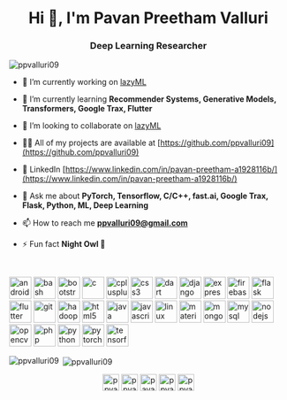 <h1 align="center">Hi 👋, I'm Pavan Preetham Valluri</h1>
<h3 align="center">Deep Learning Researcher</h3>

<p align="left"> <img src="https://komarev.com/ghpvc/?username=ppvalluri09" alt="ppvalluri09" /> </p>

- 🔭 I’m currently working on [lazyML](https://github.com/ppvalluri09/lazyML)

- 🌱 I’m currently learning **Recommender Systems, Generative Models, Transformers, Google Trax, Flutter**

- 👯 I’m looking to collaborate on [lazyML](https://github.com/ppvalluri09/lazyML)

- 👨‍💻 All of my projects are available at [https://github.com/ppvalluri09](https://github.com/ppvalluri09)

- 📝 LinkedIn [https://www.linkedin.com/in/pavan-preetham-a1928116b/](https://www.linkedin.com/in/pavan-preetham-a1928116b/)

- 💬 Ask me about **PyTorch, Tensorflow, C/C++, fast.ai, Google Trax, Flask, Python, ML, Deep Learning**

- 📫 How to reach me **ppvalluri09@gmail.com**

- ⚡ Fun fact **Night Owl 🦉**
<br/>

<p align="left"><img src="https://devicons.github.io/devicon/devicon.git/icons/android/android-original-wordmark.svg" alt="android" width="40" height="40"/> <img src="https://www.vectorlogo.zone/logos/gnu_bash/gnu_bash-icon.svg" alt="bash" width="40" height="40"/> <img src="https://devicons.github.io/devicon/devicon.git/icons/bootstrap/bootstrap-plain.svg" alt="bootstrap" width="40" height="40"/> <img src="https://devicons.github.io/devicon/devicon.git/icons/c/c-original.svg" alt="c" width="40" height="40"/> <img src="https://devicons.github.io/devicon/devicon.git/icons/cplusplus/cplusplus-original.svg" alt="cplusplus" width="40" height="40"/> <img src="https://devicons.github.io/devicon/devicon.git/icons/css3/css3-original-wordmark.svg" alt="css3" width="40" height="40"/> <img src="https://www.vectorlogo.zone/logos/dartlang/dartlang-icon.svg" alt="dart" width="40" height="40"/> <img src="https://devicons.github.io/devicon/devicon.git/icons/django/django-original.svg" alt="django" width="40" height="40"/> <img src="https://devicons.github.io/devicon/devicon.git/icons/express/express-original-wordmark.svg" alt="express" width="40" height="40"/> <img src="https://www.vectorlogo.zone/logos/firebase/firebase-icon.svg" alt="firebase" width="40" height="40"/> <img src="https://www.vectorlogo.zone/logos/pocoo_flask/pocoo_flask-icon.svg" alt="flask" width="40" height="40"/> <img src="https://www.vectorlogo.zone/logos/flutterio/flutterio-icon.svg" alt="flutter" width="40" height="40"/> <img src="https://www.vectorlogo.zone/logos/git-scm/git-scm-icon.svg" alt="git" width="40" height="40"/> <img src="https://www.vectorlogo.zone/logos/apache_hadoop/apache_hadoop-icon.svg" alt="hadoop" width="40" height="40"/> <img src="https://devicons.github.io/devicon/devicon.git/icons/html5/html5-original-wordmark.svg" alt="html5" width="40" height="40"/> <img src="https://devicons.github.io/devicon/devicon.git/icons/java/java-original-wordmark.svg" alt="java" width="40" height="40"/> <img src="https://devicons.github.io/devicon/devicon.git/icons/javascript/javascript-original.svg" alt="javascript" width="40" height="40"/> <img src="https://devicons.github.io/devicon/devicon.git/icons/linux/linux-original.svg" alt="linux" width="40" height="40"/> <img src="https://raw.githubusercontent.com/prplx/svg-logos/5585531d45d294869c4eaab4d7cf2e9c167710a9/svg/materialize.svg" alt="materialize" width="40" height="40"/> <img src="https://devicons.github.io/devicon/devicon.git/icons/mongodb/mongodb-original-wordmark.svg" alt="mongodb" width="40" height="40"/> <img src="https://devicons.github.io/devicon/devicon.git/icons/mysql/mysql-original-wordmark.svg" alt="mysql" width="40" height="40"/> <img src="https://devicons.github.io/devicon/devicon.git/icons/nodejs/nodejs-original-wordmark.svg" alt="nodejs" width="40" height="40"/> <img src="https://www.vectorlogo.zone/logos/opencv/opencv-icon.svg" alt="opencv" width="40" height="40"/> <img src="https://devicons.github.io/devicon/devicon.git/icons/php/php-original.svg" alt="php" width="40" height="40"/> <img src="https://devicons.github.io/devicon/devicon.git/icons/python/python-original.svg" alt="python" width="40" height="40"/> <img src="https://www.vectorlogo.zone/logos/pytorch/pytorch-icon.svg" alt="pytorch" width="40" height="40"/> <img src="https://www.vectorlogo.zone/logos/tensorflow/tensorflow-icon.svg" alt="tensorflow" width="40" height="40"/></p><p><img align="left" src="https://github-readme-stats.vercel.app/api/top-langs/?username=ppvalluri09&layout=compact&hide=html" alt="ppvalluri09" /></p>

<p>&nbsp;<img align="center" src="https://github-readme-stats.vercel.app/api?username=ppvalluri09&show_icons=true" alt="ppvalluri09" /></p>

<p align="center">
<a href="https://dev.to/ppvalluri09" target="blank"><img align="center" src="https://cdn.jsdelivr.net/npm/simple-icons@3.0.1/icons/dev-dot-to.svg" alt="ppvalluri09" height="30" width="30" /></a>
<a href="https://twitter.com/ppvalluri" target="blank"><img align="center" src="https://cdn.jsdelivr.net/npm/simple-icons@3.0.1/icons/twitter.svg" alt="ppvalluri" height="30" width="30" /></a>
<a href="https://www.linkedin.com/in/pavan-preetham-a1928116b/" target="blank"><img align="center" src="https://cdn.jsdelivr.net/npm/simple-icons@3.0.1/icons/linkedin.svg" alt="pavan preetham" height="30" width="30" /></a>
<a href="https://kaggle.com/ppvalluri09" target="blank"><img align="center" src="https://cdn.jsdelivr.net/npm/simple-icons@3.0.1/icons/kaggle.svg" alt="ppvalluri" height="30" width="30" /></a>
<a href="https://instagram.com/ppvalluri09" target="blank"><img align="center" src="https://cdn.jsdelivr.net/npm/simple-icons@3.0.1/icons/instagram.svg" alt="ppvalluri09" height="30" width="30" /></a>
</p>
